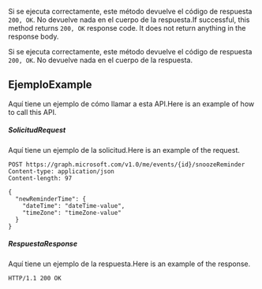 <span data-ttu-id="eefad-p103">Si se ejecuta correctamente, este método devuelve el código de respuesta `200, OK`. No devuelve nada en el cuerpo de la respuesta.</span><span class="sxs-lookup"><span data-stu-id="eefad-p103">If successful, this method returns `200, OK` response code. It does not return anything in the response body.</span></span>

Si se ejecuta correctamente, este método devuelve el código de respuesta `200, OK`. No devuelve nada en el cuerpo de la respuesta.

## <a name="example"></a><span data-ttu-id="eefad-129">Ejemplo</span><span class="sxs-lookup"><span data-stu-id="eefad-129">Example</span></span>
<span data-ttu-id="eefad-130">Aquí tiene un ejemplo de cómo llamar a esta API.</span><span class="sxs-lookup"><span data-stu-id="eefad-130">Here is an example of how to call this API.</span></span>
##### <a name="request"></a><span data-ttu-id="eefad-131">Solicitud</span><span class="sxs-lookup"><span data-stu-id="eefad-131">Request</span></span>
<span data-ttu-id="eefad-132">Aquí tiene un ejemplo de la solicitud.</span><span class="sxs-lookup"><span data-stu-id="eefad-132">Here is an example of the request.</span></span>
<!-- {
  "blockType": "request",
  "name": "event_snoozereminder"
}-->
```http
POST https://graph.microsoft.com/v1.0/me/events/{id}/snoozeReminder
Content-type: application/json
Content-length: 97

{
  "newReminderTime": {
    "dateTime": "dateTime-value",
    "timeZone": "timeZone-value"
  }
}
```

##### <a name="response"></a><span data-ttu-id="eefad-133">Respuesta</span><span class="sxs-lookup"><span data-stu-id="eefad-133">Response</span></span>
<span data-ttu-id="eefad-134">Aquí tiene un ejemplo de la respuesta.</span><span class="sxs-lookup"><span data-stu-id="eefad-134">Here is an example of the response.</span></span>
<!-- {
  "blockType": "response",
  "truncated": true
} -->
```http
HTTP/1.1 200 OK
```

<!-- uuid: 8fcb5dbc-d5aa-4681-8e31-b001d5168d79
2015-10-25 14:57:30 UTC -->
<!-- {
  "type": "#page.annotation",
  "description": "event: snoozeReminder",
  "keywords": "",
  "section": "documentation",
  "tocPath": ""
}-->
